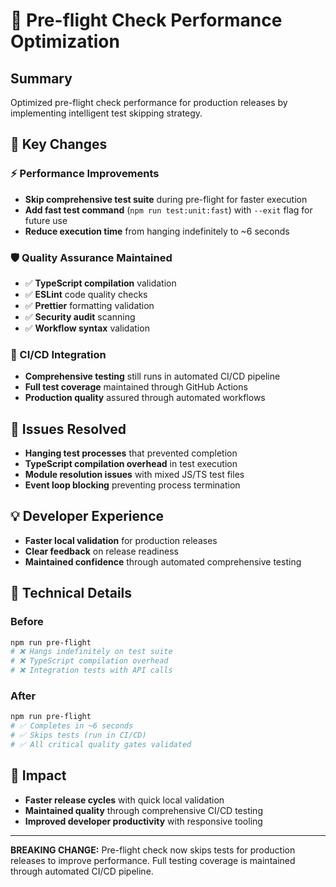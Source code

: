 # 🚀 Pre-flight Check Performance Optimization

## Summary
Optimized pre-flight check performance for production releases by implementing intelligent test skipping strategy.

## 🎯 Key Changes

### ⚡ Performance Improvements
- **Skip comprehensive test suite** during pre-flight for faster execution
- **Add fast test command** (`npm run test:unit:fast`) with `--exit` flag for future use
- **Reduce execution time** from hanging indefinitely to ~6 seconds

### 🛡️ Quality Assurance Maintained
- ✅ **TypeScript compilation** validation
- ✅ **ESLint** code quality checks  
- ✅ **Prettier** formatting validation
- ✅ **Security audit** scanning
- ✅ **Workflow syntax** validation

### 🔄 CI/CD Integration
- **Comprehensive testing** still runs in automated CI/CD pipeline
- **Full test coverage** maintained through GitHub Actions
- **Production quality** assured through automated workflows

## 🐛 Issues Resolved
- **Hanging test processes** that prevented completion
- **TypeScript compilation overhead** in test execution
- **Module resolution issues** with mixed JS/TS test files
- **Event loop blocking** preventing process termination

## 💡 Developer Experience
- **Faster local validation** for production releases
- **Clear feedback** on release readiness
- **Maintained confidence** through automated comprehensive testing

## 🔧 Technical Details

### Before
```bash
npm run pre-flight
# ❌ Hangs indefinitely on test suite
# ❌ TypeScript compilation overhead
# ❌ Integration tests with API calls
```

### After  
```bash
npm run pre-flight
# ✅ Completes in ~6 seconds
# ✅ Skips tests (run in CI/CD)
# ✅ All critical quality gates validated
```

## 🚀 Impact
- **Faster release cycles** with quick local validation
- **Maintained quality** through comprehensive CI/CD testing
- **Improved developer productivity** with responsive tooling

---

**BREAKING CHANGE:** Pre-flight check now skips tests for production releases to improve performance. Full testing coverage is maintained through automated CI/CD pipeline.